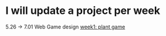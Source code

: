 # I will update a project per week
5.26 -> 7.01 Web Game design
  [week1: plant game](https://github.com/BakariSp/WeeklyProject/tree/main/week1#readme)
